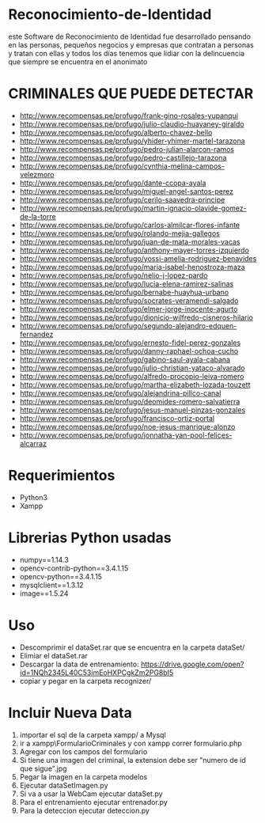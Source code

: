 # Reconocimiento-de-Identidad
este Software de Reconocimiento de Identidad fue desarrollado pensando en las personas, pequeños negocios y empresas que contratan a personas y tratan con ellas y todos los días tenemos que lidiar con la delincuencia que siempre se encuentra en el anonimato

# CRIMINALES QUE PUEDE DETECTAR
- http://www.recompensas.pe/profugo/frank-gino-rosales-yupanqui
- http://www.recompensas.pe/profugo/julio-claudio-huayaney-giraldo
- http://www.recompensas.pe/profugo/alberto-chavez-bello
- http://www.recompensas.pe/profugo/yhider-yhimer-martel-tarazona
- http://www.recompensas.pe/profugo/pedro-julian-alarcon-ramos
- http://www.recompensas.pe/profugo/pedro-castillejo-tarazona
- http://www.recompensas.pe/profugo/cynthia-melina-campos-velezmoro
- http://www.recompensas.pe/profugo/dante-ccopa-ayala
- http://www.recompensas.pe/profugo/miguel-angel-santos-perez
- http://www.recompensas.pe/profugo/cerilo-saavedra-principe
- http://www.recompensas.pe/profugo/martin-ignacio-olavide-gomez-de-la-torre
- http://www.recompensas.pe/profugo/carlos-almilcar-flores-infante
- http://www.recompensas.pe/profugo/rolando-mejia-gallegos
- http://www.recompensas.pe/profugo/juan-de-mata-morales-vacas
- http://www.recompensas.pe/profugo/anthony-mayer-torres-izquierdo
- http://www.recompensas.pe/profugo/yossi-amelia-rodriguez-benavides
- http://www.recompensas.pe/profugo/maria-isabel-henostroza-maza
- http://www.recompensas.pe/profugo/nelio-j-lopez-pardo
- http://www.recompensas.pe/profugo/lucia-elena-ramirez-salinas
- http://www.recompensas.pe/profugo/bernabe-huayhua-urbano
- http://www.recompensas.pe/profugo/socrates-veramendi-salgado
- http://www.recompensas.pe/profugo/elmer-jorge-inocente-agurto
- http://www.recompensas.pe/profugo/dionicio-wilfredo-cisneros-hilario
- http://www.recompensas.pe/profugo/segundo-alejandro-edquen-fernandez
- http://www.recompensas.pe/profugo/ernesto-fidel-perez-gonzales
- http://www.recompensas.pe/profugo/danny-raphael-ochoa-cucho
- http://www.recompensas.pe/profugo/gabino-saul-ayala-cabana
- http://www.recompensas.pe/profugo/julio-christian-yataco-alvarado
- http://www.recompensas.pe/profugo/alfredo-procopio-leiva-romero
- http://www.recompensas.pe/profugo/martha-elizabeth-lozada-touzett
- http://www.recompensas.pe/profugo/alejandrina-pillco-canal
- http://www.recompensas.pe/profugo/deomides-romero-salvatierra
- http://www.recompensas.pe/profugo/jesus-manuel-pinzas-gonzales
- http://www.recompensas.pe/profugo/francisco-ortiz-portal
- http://www.recompensas.pe/profugo/noe-jesus-manrique-alonzo
- http://www.recompensas.pe/profugo/jonnatha-yan-pool-felices-alcarraz

# Requerimientos
- Python3
- Xampp

# Librerias Python usadas
- numpy==1.14.3
- opencv-contrib-python==3.4.1.15
- opencv-python==3.4.1.15
- mysqlclient==1.3.12
- image==1.5.24

# Uso

- Descomprimir el dataSet.rar que se encuentra en la carpeta dataSet/
- Elimiar el dataSet.rar
- Descargar la data de entrenamiento: https://drive.google.com/open?id=1NQh2345L40C53imEoHXPCgkZm2PG8bI5
- copiar y pegar en la carpeta recognizer/


# Incluir Nueva Data
1. importar el sql de la carpeta xampp/ a Mysql
2. ir a xampp\FormularioCriminales y con xampp correr formulario.php
3. Agregar con los campos del formulario
4. Si tiene una imagen del criminal, la extension debe ser "numero de id que sigue".jpg
5. Pegar la imagen en la carpeta modelos
6. Ejecutar dataSetImagen.py
7. Si va a usar la WebCam ejecutar dataSet.py
8. Para el entrenamiento ejecutar entrenador.py
9. Para la deteccion ejecutar deteccion.py

